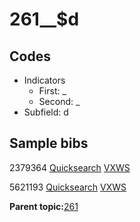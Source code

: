 # 261\_\_$d

## Codes

-   Indicators
    -   First: \_
    -   Second: \_
-   Subfield: d

## Sample bibs

2379364 [Quicksearch](https://search.library.yale.edu/catalog/2379364) [VXWS](http://prodorbis.library.yale.edu:7014/vxws/GetHoldingsService?bibId=2379364)

5621193 [Quicksearch](https://search.library.yale.edu/catalog/5621193) [VXWS](http://prodorbis.library.yale.edu:7014/vxws/GetHoldingsService?bibId=5621193)

**Parent topic:**[261](../../tags/261/261.md)

